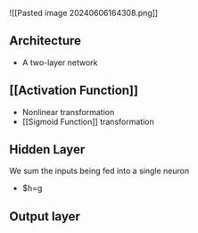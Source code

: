 ![[Pasted image 20240606164308.png]]
## Architecture
- A two-layer network
## [[Activation Function]]
- Nonlinear transformation
- [[Sigmoid Function]] transformation
## Hidden Layer
We sum the inputs being fed into a single neuron
- $h=g
## Output layer
